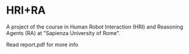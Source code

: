 # HRI+RA
A project of the course in Human Robot Interaction (HRI) and Reasoning Agents (RA) at "Sapienza University of Rome".

Read report.pdf for more info
